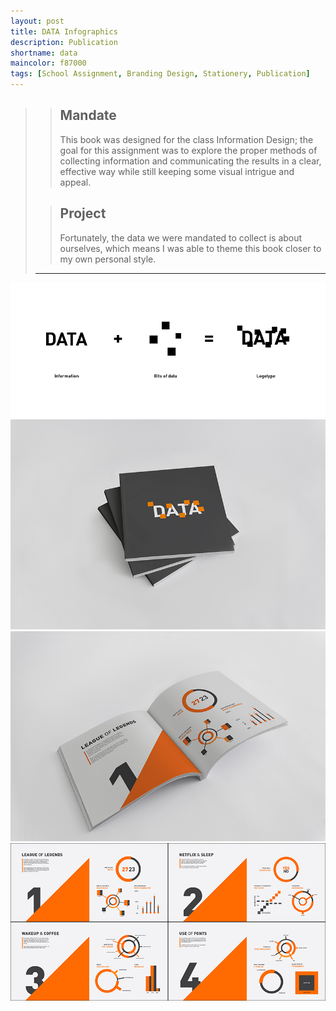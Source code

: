 ```yaml
---
layout: post
title: DATA Infographics
description: Publication
shortname: data
maincolor: f87000
tags: [School Assignment, Branding Design, Stationery, Publication]
---
```


>> ## Mandate
>> This book was designed for the class Information Design; the goal for this assignment was to explore the proper methods of collecting information and communicating the results in a clear, effective way while still keeping some visual intrigue and appeal.
>
>> ## Project
>> Fortunately, the data we were mandated to collect is about ourselves, which means I was able to theme this book closer to my own personal style.
>
> ***

![DATA Infographics Book](/assets/img/portfolio/data/data_1.png)
![DATA Infographics Book](/assets/img/portfolio/data/data_2.jpg)
![DATA Infographics Book](/assets/img/portfolio/data/data_3.jpg)
![DATA Infographics Book](/assets/img/portfolio/data/data_4.jpg)